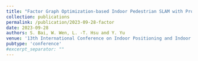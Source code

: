 ```yaml
---
title: "Factor Graph Optimization-based Indoor Pedestrian SLAM with Probabilistic Exact Activity Loop Closures using Smartphone"
collection: publications
permalink: /publication/2023-09-28-factor
date: 2023-09-28
authors: S. Bai, W. Wen, L. -T. Hsu and Y. Yu
venue: '13th International Conference on Indoor Positioning and Indoor Navigation (IPIN)'
pubtype: 'conference'
#excerpt_separator: ""
---
```


